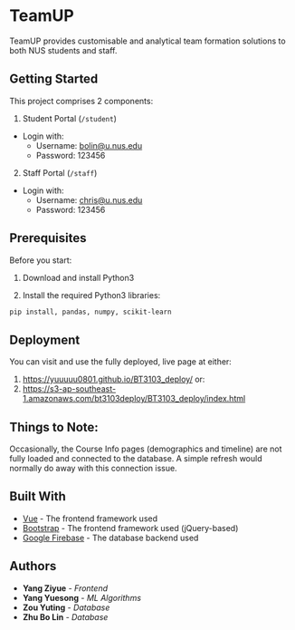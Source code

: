 # TeamUP

TeamUP provides customisable and analytical team formation solutions to both NUS students and staff.

## Getting Started

This project comprises 2 components:

1. Student Portal (`/student`)
* Login with:
    * Username: bolin@u.nus.edu
    * Password: 123456
    
2. Staff Portal (`/staff`)
* Login with:
    * Username: chris@u.nus.edu
    * Password: 123456
    
## Prerequisites

Before you start:

1. Download and install Python3

2. Install the required Python3 libraries:

```bash
pip install, pandas, numpy, scikit-learn
```

## Deployment

You can visit and use the fully deployed, live page at either:
1. https://yuuuuu0801.github.io/BT3103_deploy/
or:
2. https://s3-ap-southeast-1.amazonaws.com/bt3103deploy/BT3103_deploy/index.html

## Things to Note:
Occasionally, the Course Info pages (demographics and timeline) are not fully loaded and connected to the database.
A simple refresh would normally do away with this connection issue.



## Built With

* [Vue](https://vuejs.org/) - The frontend framework used
* [Bootstrap](https://getbootstrap.com/) - The frontend framework used (jQuery-based)
* [Google Firebase](https://firebase.google.com/) - The database backend used

## Authors

* **Yang Ziyue** - *Frontend*
* **Yang Yuesong** - *ML Algorithms*
* **Zou Yuting** - *Database*
* **Zhu Bo Lin** - *Database*